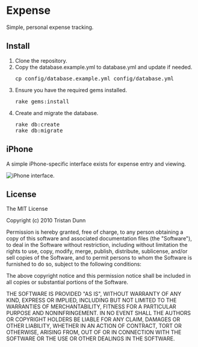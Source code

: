 # Expense

Simple, personal expense tracking.

## Install

1. Clone the repository.
2. Copy the database.example.yml to database.yml and update if needed.
   <pre>
   cp config/database.example.yml config/database.yml
   </pre>
3. Ensure you have the required gems installed.
   <pre>
   rake gems:install
   </pre>
4. Create and migrate the database.
   <pre>
   rake db:create
   rake db:migrate
   </pre>

## iPhone

A simple iPhone-specific interface exists for expense entry and viewing.

![iPhone interface.](http://cloud.github.com/downloads/tristandunn/expense/expense.iphone.png)

## License

The MIT License

Copyright (c) 2010 Tristan Dunn

Permission is hereby granted, free of charge, to any person obtaining a copy
of this software and associated documentation files (the "Software"), to deal
in the Software without restriction, including without limitation the rights
to use, copy, modify, merge, publish, distribute, sublicense, and/or sell
copies of the Software, and to permit persons to whom the Software is
furnished to do so, subject to the following conditions:

The above copyright notice and this permission notice shall be included in
all copies or substantial portions of the Software.

THE SOFTWARE IS PROVIDED "AS IS", WITHOUT WARRANTY OF ANY KIND, EXPRESS OR
IMPLIED, INCLUDING BUT NOT LIMITED TO THE WARRANTIES OF MERCHANTABILITY,
FITNESS FOR A PARTICULAR PURPOSE AND NONINFRINGEMENT. IN NO EVENT SHALL THE
AUTHORS OR COPYRIGHT HOLDERS BE LIABLE FOR ANY CLAIM, DAMAGES OR OTHER
LIABILITY, WHETHER IN AN ACTION OF CONTRACT, TORT OR OTHERWISE, ARISING FROM,
OUT OF OR IN CONNECTION WITH THE SOFTWARE OR THE USE OR OTHER DEALINGS IN
THE SOFTWARE.
